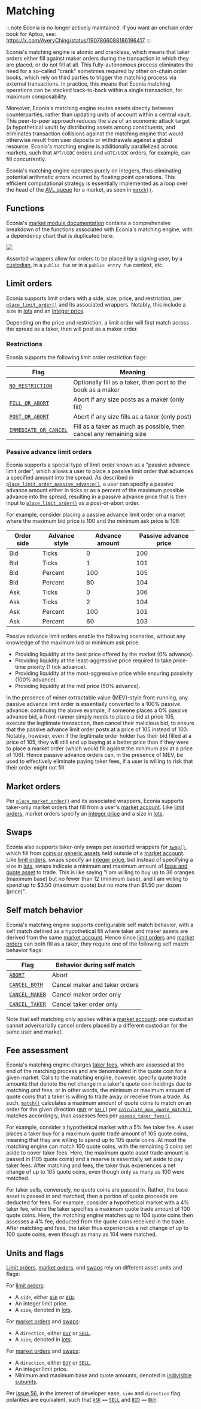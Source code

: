# Matching

:::note
Econia is no longer actively maintained. If you want an onchain order book for
Aptos, see: https://x.com/AveryChing/status/1907866088186196417
:::

Econia's matching engine is atomic and crankless, which means that taker orders either fill against maker orders during the transaction in which they are placed, or do not fill at all.
This fully-autonomous process eliminates the need for a so-called "crank" sometimes required by other on-chain order books, which rely on third parties to trigger the matching process via external transactions.
In practice, this means that Econia matching operations can be stacked back-to-back within a single transaction, for maximum composability.

Moreover, Econia's matching engine routes assets directly between counterparties, rather than updating units of account within a central vault.
This peer-to-peer approach reduces the size of an economic attack target (a hypothetical vault) by distributing assets among constituents, and eliminates transaction collisions against the matching engine that would otherwise result from user deposits or withdrawals against a global resource.
Econia's matching engine is additionally parallelized across markets, such that `APT/USDC` orders and `wBTC/USDC` orders, for example, can fill concurrently.

Econia's matching engine operates purely on integers, thus eliminating potential arithmetic errors incurred by floating point operations.
This efficient computational strategy is essentially implemented as a loop over the head of the [AVL queue] for a market, as seen in [`match()`].

## Functions

Econia's [market module documentation] contains a comprehensive breakdown of the functions associated with Econia's matching engine, with a dependency chart that is duplicated here:

![](/img/matching.svg)

Assorted wrappers allow for orders to be placed by a signing user, by a [custodian], in a `public fun` or in a `public entry fun` context, etc.

## Limit orders

Econia supports limit orders with a side, size, price, and restriction, per [`place_limit_order()`] and its associated wrappers.
Notably, this include a size in [lots] and an [integer price].

Depending on the price and restriction, a limit order will first match across the spread as a taker, then will post as a maker order.

### Restrictions

Econia supports the following limit order restriction flags:

| Flag                    | Meaning                                                             |
| ----------------------- | ------------------------------------------------------------------- |
| [`NO_RESTRICTION`]      | Optionally fill as a taker, then post to the book as a maker        |
| [`FILL_OR_ABORT`]       | Abort if any size posts as a maker (only fill)                      |
| [`POST_OR_ABORT`]       | Abort if any size fills as a taker (only post)                      |
| [`IMMEDIATE_OR_CANCEL`] | Fill as a taker as much as possible, then cancel any remaining size |

### Passive advance limit orders

Econia supports a special type of limit order known as a "passive advance limit order", which allows a user to place a passive limit order that advances a specified amount into the spread.
As described in [`place_limit_order_passive_advance()`], a user can specify a passive advance amount either in ticks or as a percent of the maximum possible advance into the spread, resulting in a passive advance price that is then input to [`place_limit_order()`] as a post-or-abort order.

For example, consider placing a passive advance limit order on a market where the maximum bid price is 100 and the minimum ask price is 106:

| Order side | Advance style | Advance amount | Passive advance price |
| ---------- | ------------- | -------------- | --------------------- |
| Bid        | Ticks         | 0              | 100                   |
| Bid        | Ticks         | 1              | 101                   |
| Bid        | Percent       | 100            | 105                   |
| Bid        | Percent       | 80             | 104                   |
| Ask        | Ticks         | 0              | 106                   |
| Ask        | Ticks         | 2              | 104                   |
| Ask        | Percent       | 100            | 101                   |
| Ask        | Percent       | 60             | 103                   |

Passive advance limit orders enable the following scenarios, without any knowledge of the maximum bid or minimum ask price:

- Providing liquidity at the best price offered by the market (0% advance).
- Providing liquidity at the least-aggressive price required to take price-time priority (1 tick advance).
- Providing liquidity at the most-aggressive price while ensuring passivity (100% advance).
- Providing liquidity at the mid price (50% advance).

In the presence of miner extractable value (MEV)-style front-running, any passive advance limit order is essentially converted to a 100% passive advance:
continuing the above example, if someone places a 0% passive advance bid, a front-runner simply needs to place a bid at price 105, execute the legitimate transaction, then cancel their malicious bid, to ensure that the passive advance limit order posts at a price of 105 instead of 100.
Notably, however, even if the legitimate order holder has their bid filled at a price of 105, they will still end up buying at a better price than if they were to place a market order (which would fill against the minimum ask at a price of 106).
Hence passive advance orders can, in the presence of MEV, be used to effectively eliminate paying taker fees, if a user is willing to risk that their order might not fill.

## Market orders

Per [`place_market_order()`] and its associated wrappers, Econia supports taker-only market orders that fill from a user's [market account].
Like [limit orders], market orders specify an [integer price] and a size in [lots].

## Swaps

Econia also supports taker-only swaps per assorted wrappers for [`swap()`], which fill from [coins or generic assets] held outside of a [market account].
Like [limit orders], swaps specify an [integer price], but instead of specifying a size in [lots], swaps indicate a minimum and maximum amount of [base and quote asset] to trade.
This is like saying "I am willing to buy up to 36 oranges (maximum base) but no fewer than 12 (minimum base), and I am willing to spend up to $3.50 (maximum quote) but no more than $1.50 per dozen (price)".

## Self match behavior

Econia's matching engine supports configurable self match behavior, with a self match defined as a hypothetical fill where taker and maker assets are derived from the same [market account].
Hence since [limit orders] and [market orders] can both fill as a taker, they require one of the following self match behavior flags:

| Flag             | Behavior during self match    |
| ---------------- | ----------------------------- |
| [`ABORT`]        | Abort                         |
| [`CANCEL_BOTH`]  | Cancel maker and taker orders |
| [`CANCEL_MAKER`] | Cancel maker order only       |
| [`CANCEL_TAKER`] | Cancel taker order only       |

Note that self matching only applies within a [market account]:
one custodian cannot adversarially cancel orders placed by a different custodian for the same user and market.

## Fee assessment

Econia's matching engine charges [taker fees], which are assessed at the end of the matching process and are denominated in the quote coin for a given market.
Calls to the matching engine, however, specify quote trade amounts that denote the net change in a taker's quote coin holdings due to matching *and* fees, or in other words, the minimum or maximum amount of quote coins that a taker is willing to trade away or receive from a trade.
As such, [`match()`] calculates a maximum amount of quote coins to match on an order for the given direction ([`BUY`] or [`SELL`]) per [`calculate_max_quote_match()`], matches accordingly, *then* assesses fees per [`assess_taker_fees()`].

For example, consider a hypothetical market with a 5% fee taker fee.
A user places a taker buy for a maximum quote trade amount of 105 quote coins, meaning that they are willing to spend up to 105 quote coins.
At most the matching engine can match 100 quote coins, with the remaining 5 coins set aside to cover taker fees.
Here, the maximum quote asset trade amount is passed in (105 quote coins) and a reserve is essentially set aside to pay taker fees.
After matching and fees, the taker thus experiences a net change of up to 105 quote coins, even though only as many as 100 were matched.

For taker sells, conversely, no quote coins are passed in.
Rather, the base asset is passed in and matched, then a portion of quote proceeds are deducted for fees.
For example, consider a hypothetical market with a 4% taker fee, where the taker specifies a maximum quote trade amount of 100 quote coins.
Here, the matching engine matches up to 104 quote coins then assesses a 4% fee, deducted from the quote coins received in the trade.
After matching and fees, the taker thus experiences a net change of up to 100 quote coins, even though as many as 104 were matched.

## Units and flags

[Limit orders], [market orders], and [swaps] rely on different asset units and flags:

For [limit orders]:

- A `side`, either [`ASK`] or [`BID`].
- An integer limit price.
- A `size`, denoted in [lots].

For [market orders] and [swaps]:

- A `direction`, either [`BUY`] or [`SELL`].
- A `size`, denoted in [lots].

For [market orders] and [swaps]:

- A `direction`, either [`BUY`] or [`SELL`].
- An integer limit price.
- Minimum and maximum base and quote amounts, denoted in [indivisible subunits].

Per [issue 56], in the interest of developer ease, `side` and `direction` flag polarities are equivalent, such that [`ASK`] `==` [`SELL`] and [`BID`] `==` [`BUY`].

[avl queue]: ./orders#order-book-structure
[base and quote asset]: ./orders#units-and-market-parameters
[coins or generic assets]: ./registry#markets
[custodian]: ./registry#custodians
[indivisible subunits]: ./orders#units-and-market-parameters
[integer price]: ./orders#units-and-market-parameters
[issue 56]: https://github.com/econia-labs/econia/issues/56
[limit orders]: #limit-orders
[lots]: ./orders#units-and-market-parameters
[market account]: ./market-accounts
[market module documentation]: https://github.com/econia-labs/econia/tree/main/src/move/econia/doc/market.md
[market orders]: #taker-only-orders
[swaps]: #swaps
[taker fees]: ./incentives
[`abort`]: https://github.com/econia-labs/econia/tree/main/src/move/econia/doc/market.md#0xc0deb00c_market_ABORT
[`ask`]: https://github.com/econia-labs/econia/tree/main/src/move/econia/doc/market.md#0xc0deb00c_market_ASK
[`assess_taker_fees()`]: https://github.com/econia-labs/econia/tree/main/src/move/econia/doc/incentives.md#0xc0deb00c_incentives_assess_taker_fees
[`bid`]: https://github.com/econia-labs/econia/tree/main/src/move/econia/doc/market.md#0xc0deb00c_market_BID
[`buy`]: https://github.com/econia-labs/econia/tree/main/src/move/econia/doc/market.md#0xc0deb00c_market_BUY
[`calculate_max_quote_match()`]: https://github.com/econia-labs/econia/tree/main/src/move/econia/doc/incentives.md#0xc0deb00c_incentives_calculate_max_quote_match
[`cancel_both`]: https://github.com/econia-labs/econia/tree/main/src/move/econia/doc/market.md#0xc0deb00c_market_CANCEL_BOTH
[`cancel_maker`]: https://github.com/econia-labs/econia/tree/main/src/move/econia/doc/market.md#0xc0deb00c_market_CANCEL_MAKER
[`cancel_taker`]: https://github.com/econia-labs/econia/tree/main/src/move/econia/doc/market.md#0xc0deb00c_market_CANCEL_TAKER
[`fill_or_abort`]: https://github.com/econia-labs/econia/tree/main/src/move/econia/doc/market.md#0xc0deb00c_market_FILL_OR_ABORT
[`immediate_or_cancel`]: https://github.com/econia-labs/econia/tree/main/src/move/econia/doc/market.md#0xc0deb00c_market_IMMEDIATE_OR_CANCEL
[`match()`]: https://github.com/econia-labs/econia/tree/main/src/move/econia/doc/market.md#0xc0deb00c_market_match
[`no_restriction`]: https://github.com/econia-labs/econia/tree/main/src/move/econia/doc/market.md#0xc0deb00c_market_NO_RESTRICTION
[`place_limit_order()`]: https://github.com/econia-labs/econia/tree/main/src/move/econia/doc/market.md#0xc0deb00c_market_place_limit_order
[`place_limit_order_passive_advance()`]: https://github.com/econia-labs/econia/tree/main/src/move/econia/doc/market.md#0xc0deb00c_market_place_limit_order_passive_advance
[`place_market_order()`]: https://github.com/econia-labs/econia/tree/main/src/move/econia/doc/market.md#0xc0deb00c_market_place_market_order
[`post_or_abort`]: https://github.com/econia-labs/econia/tree/main/src/move/econia/doc/market.md#0xc0deb00c_market_POST_OR_ABORT
[`sell`]: https://github.com/econia-labs/econia/tree/main/src/move/econia/doc/market.md#0xc0deb00c_market_SELL
[`swap()`]: https://github.com/econia-labs/econia/tree/main/src/move/econia/doc/market.md#0xc0deb00c_market_swap
